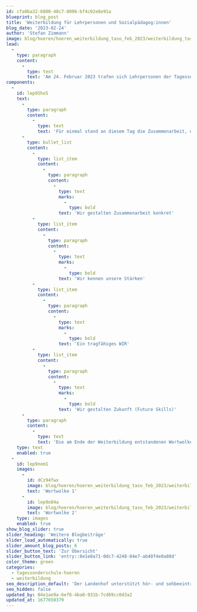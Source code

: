 ```yaml
---
id: cfa0ba32-6800-48c7-8096-bf4c02e8e91a
blueprint: blog_post
title: 'Weiterbildung für Lehrpersonen und Sozialpädagog:innen'
blog_date: '2023-02-24'
author: 'Stefan Zimmann'
image: blog/hoeren/hoeren_weiterbildung_taso_feb_2023/weiterbildung_taso_hoeren_feb_2023-01.png
lead:
  -
    type: paragraph
    content:
      -
        type: text
        text: 'Am 24. Februar 2023 trafen sich Lehrpersonen der Tagessonderschule Hören sowie Sozialpädagog:innen des Tageshortes und Wocheninternats zur internen Weiterbildung "Willkommen im Team - Wir meistern den Alltag gemeinsam".'
components:
  -
    id: lep95ho5
    text:
      -
        type: paragraph
        content:
          -
            type: text
            text: 'Für einmal stand an diesem Tag die Zusammenarbeit, und nur die Zusammenarbeit im Zentrum. Schule und Sozialpädagogik haben in drei, per Losentscheid bunt zusammengewürfelten Gruppen, kreativ und engagiert zusammen gearbeitet. Mit den Zielsetzungen:'
      -
        type: bullet_list
        content:
          -
            type: list_item
            content:
              -
                type: paragraph
                content:
                  -
                    type: text
                    marks:
                      -
                        type: bold
                    text: 'Wir gestalten Zusammenarbeit konkret'
          -
            type: list_item
            content:
              -
                type: paragraph
                content:
                  -
                    type: text
                    marks:
                      -
                        type: bold
                    text: 'Wir kennen unsere Stärken'
          -
            type: list_item
            content:
              -
                type: paragraph
                content:
                  -
                    type: text
                    marks:
                      -
                        type: bold
                    text: 'Ein tragfähiges WIR'
          -
            type: list_item
            content:
              -
                type: paragraph
                content:
                  -
                    type: text
                    marks:
                      -
                        type: bold
                    text: 'Wir gestalten Zukunft (Future Skills)'
      -
        type: paragraph
        content:
          -
            type: text
            text: 'Die am Ende der Weiterbildung entstandenen Wortwolken bleiben für einmal unkommentiert:'
    type: text
    enabled: true
  -
    id: lep9nom1
    images:
      -
        id: dCz94fwx
        image: blog/hoeren/hoeren_weiterbildung_taso_feb_2023/weiterbildung_taso_hoeren_feb_2023-02.png
        text: 'Wortwolke 1'
      -
        id: lep9o84a
        image: blog/hoeren/hoeren_weiterbildung_taso_feb_2023/weiterbildung_taso_hoeren_feb_2023-03.png
        text: 'Wortwolke 2'
    type: images
    enabled: true
show_blog_slider: true
slider_heading: 'Weitere Blogbeiträge'
slider_load_automatically: true
slider_amount_blog_posts: 6
slider_button_text: 'Zur Übersicht'
slider_button_link: 'entry::8e1e8a71-0dc7-4248-84e7-ab40f4e0a88d'
color_theme: green
categories:
  - tagessonderschule-hoeren
  - weiterbildung
seo_description_default: 'Der Landenhof unterstützt hör- und sehbeeinträchtigte Kinder & Jugendliche in ihrem selbstbestimmten Leben durch Förderung ihrer Fähigkeiten & Entwicklung'
seo_hidden: false
updated_by: 04e1ae9a-6ef8-4ba0-931b-7cd69cc0d3a2
updated_at: 1677650379
---
```

